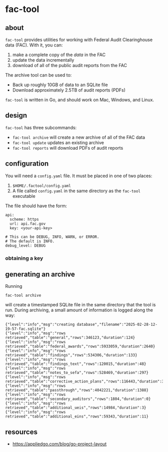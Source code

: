# fac-tool


## about

`fac-tool` provides utilities for working with Federal Audit Clearinghouse data (FAC). With it, you can:

1. make a complete copy of the *data* in the FAC
2. update the data incrementally
3. download of all of the public audit reports from the FAC

The archive tool can be used to:

* Back up roughly 10GB of data to an SQLite file
* Download approximately 2.5TB of audit reports (PDFs)

`fac-tool` is written in Go, and should work on Mac, Windows, and Linux.

## design

`fac-tool` has three subcommands:

* `fac-tool archive` will create a new archive of all of the FAC data 
* `fac-tool update` updates an existing archive
* `fac-tool reports` will download PDFs of audit reports

## configuration

You will need a `config.yaml` file. It must be placed in one of two places:

1. `$HOME/.factool/config.yaml`
2. A file called `config.yaml` in the same directory as the `fac-tool` executable

The file should have the form:

```
api:
  scheme: https
  url: api.fac.gov
  key: <your-api-key>
  
# This can be DEBUG, INFO, WARN, or ERROR.
# The default is INFO.
debug_level: DEBUG
```

### obtaining a key


## generating an archive

Running

```
fac-tool archive
```

will create a timestamped SQLite file in the same directory that the tool is run. During archiving, a small amount of information is logged along the way:

```
{"level":"info","msg":"creating database","filename":"2025-02-28-12-19-57-fac.sqlite"}
{"level":"info","msg":"rows retrieved","table":"general","rows":346123,"duration":124}
{"level":"info","msg":"rows retrieved","table":"federal_awards","rows":5933059,"duration":2640}
{"level":"info","msg":"rows retrieved","table":"findings","rows":534306,"duration":133}
{"level":"info","msg":"rows retrieved","table":"findings_text","rows":120015,"duration":48}
{"level":"info","msg":"rows retrieved","table":"notes_to_sefa","rows":528469,"duration":297}
{"level":"info","msg":"rows retrieved","table":"corrective_action_plans","rows":116443,"duration":35}
{"level":"info","msg":"rows retrieved","table":"passthrough","rows":4042221,"duration":1388}
{"level":"info","msg":"rows retrieved","table":"secondary_auditors","rows":1804,"duration":0}
{"level":"info","msg":"rows retrieved","table":"additional_ueis","rows":14984,"duration":3}
{"level":"info","msg":"rows retrieved","table":"additional_eins","rows":59343,"duration":11}
```

## resources

* https://appliedgo.com/blog/go-project-layout